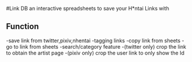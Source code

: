 #Link DB
an interactive spreadsheets to save your H*ntai Links with

## Function
-save link from twitter,pixiv,nhentai
-tagging links
-copy link from sheets
-go to link from sheets
-search/category feature
-(twitter only) crop the link to obtain the artist page
-(pixiv only) crop the user link to only show the Id

